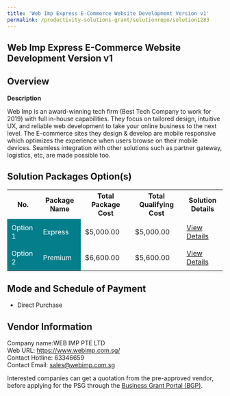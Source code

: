 ```yaml
---
title: 'Web Imp Express E-Commerce Website Development Version v1'
permalink: /productivity-solutions-grant/solutionrepo/solution1283
---
```


## Web Imp Express E-Commerce Website Development Version v1

## Overview

**Description**

Web Imp is an award-winning tech firm (Best Tech Company to work for 2019) with full in-house capabilities. They focus on tailored design, intuitive UX, and reliable web development to take your online business to the next level. The E-commerce sites they design & develop are mobile responsive which optimizes the experience when users browse on their mobile devices. Seamless integration with other solutions such as partner gateway, logistics, etc, are made possible too.

## Solution Packages Option(s)

<table>
<tr>
<th><b>No.</b></th>
<th><b>Package Name</b></th>
<th><b>Total Package Cost</b></th>
<th><b>Total Qualifying Cost</b></th>
<th><b>Solution Details</b></th>
</tr>
<tr>
<td style='padding: 10px; background-color: #037E8A; color: #FFFFFF;'>Option 1</td>
<td style='padding: 10px; background-color: #037E8A; color: #FFFFFF;'>Express</td>
<td style='padding: 10px;'>$5,000.00</td>
<td style='padding: 10px;'>$5,000.00</td>
<td style='padding: 10px;'><a href='/images/psg/WEB_IMP_Web_Imp_Express_ECommerce_Website_Development_Verv1_Desensitised_Annex3_Part1.pdf' target='_blank'>View Details</a></td>
</tr>
<tr>
<td style='padding: 10px; background-color: #037E8A; color: #FFFFFF;'>Option 2</td>
<td style='padding: 10px; background-color: #037E8A; color: #FFFFFF;'>Premium</td>
<td style='padding: 10px;'>$6,600.00</td>
<td style='padding: 10px;'>$5,600.00</td>
<td style='padding: 10px;'><a href='/images/psg/WEB_IMP_Web_Imp_Express_ECommerce_Website_Development_Verv1_Desensitised_Annex3_Part2.pdf' target='_blank'>View Details</a></td>
</tr>
</table>

## Mode and Schedule of Payment

 - Direct Purchase

## Vendor Information

 Company name:WEB IMP PTE LTD<br>Web URL: https://www.webimp.com.sg/ <br>Contact Hotline: 63346659 <br>Contact Email: sales@webimp.com.sg 

Interested companies can get a quotation from the pre-approved vendor, before applying for the PSG through the <a href='https://www.businessgrants.gov.sg/' target='_blank' rel='noopener'>Business Grant Portal (BGP)</a>.

<script src="/jquery/resize-tables.js"></script>
